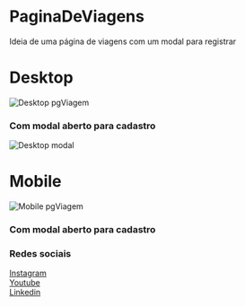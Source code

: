 # PaginaDeViagens
Ideia de uma página de viagens com um modal para registrar


<h1> Desktop </h1>

![Desktop pgViagem](https://user-images.githubusercontent.com/91435296/160871629-23a7406c-5b46-4c72-bebd-b431338a3a76.PNG)

<h3> Com modal aberto para cadastro </h3>

![Desktop modal](https://user-images.githubusercontent.com/91435296/160871810-d56891b3-3ba7-4999-b876-e4977288f298.PNG)

<h1> Mobile </h1>

![Mobile pgViagem](https://user-images.githubusercontent.com/91435296/160871956-b3166411-12c0-4434-8cd1-99fbfe166abc.PNG)

<h3> Com modal aberto para cadastro </h3>

<h3> Redes sociais </h3>
<a href="https://www.instagram.com/nicolaslimadev/"> Instagram </a> <br>
<a href="https://www.youtube.com/channel/UC5_OejoYarsFy2tGA52_etg"> Youtube </a> <br>
<a href="https://www.linkedin.com/in/nicolas-lima-9a5700214/"> Linkedin </a>

